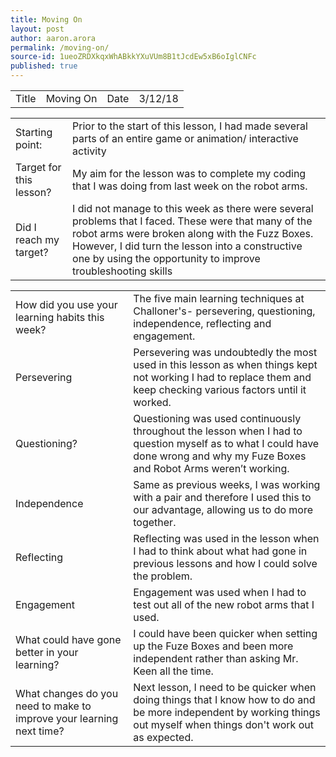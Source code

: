 ```yaml
---
title: Moving On
layout: post
author: aaron.arora
permalink: /moving-on/
source-id: 1ueoZRDXkqxWhABkkYXuVUm8B1tJcdEw5xB6oIglCNFc
published: true
---
```

<table>
  <tr>
    <td>Title</td>
    <td>Moving On</td>
    <td>Date</td>
    <td>3/12/18</td>
  </tr>
</table>


<table>
  <tr>
    <td>Starting point:</td>
    <td>Prior to the start of this lesson, I had made several parts of an entire game or animation/ interactive activity </td>
  </tr>
  <tr>
    <td>Target for this lesson?</td>
    <td>My aim for the lesson was to complete my coding that I was doing from last week on the robot arms. </td>
  </tr>
  <tr>
    <td>Did I reach my target? </td>
    <td>I did not manage to this week as there were several problems that I faced. These were that many of the robot arms were broken along with the Fuzz Boxes. However, I did turn the lesson into a constructive one by using the opportunity to improve troubleshooting skills</td>
  </tr>
</table>


<table>
  <tr>
    <td>How did you use your learning habits this week?</td>
    <td>The five main learning techniques at Challoner's- persevering, questioning, independence, reflecting and engagement.
</td>
  </tr>
  <tr>
    <td>Persevering</td>
    <td>Persevering was undoubtedly the most used in this lesson as when things kept not working I had to replace them and keep checking various factors until it worked. </td>
  </tr>
  <tr>
    <td>Questioning?</td>
    <td>Questioning was used continuously throughout the lesson when I had to question myself as to what I could have done wrong and why my Fuze Boxes and Robot Arms weren’t working. </td>
  </tr>
  <tr>
    <td>Independence</td>
    <td>Same as previous weeks, I was working with a pair and therefore I used this to our advantage, allowing us to do more together. </td>
  </tr>
  <tr>
    <td>Reflecting</td>
    <td>Reflecting was used in the lesson when I had to think about what had gone in previous lessons and how I could solve the problem. </td>
  </tr>
  <tr>
    <td>Engagement</td>
    <td>Engagement was used when I had to test out all of the new robot arms that I used. </td>
  </tr>
  <tr>
    <td>What could have gone better in your learning?</td>
    <td>I could have been quicker when setting up the Fuze Boxes and been more independent rather than asking Mr. Keen all the time. </td>
  </tr>
  <tr>
    <td>What changes do you need to make to improve your learning next time?</td>
    <td>Next lesson, I need to be quicker when doing things that I know how to do and be more independent by working things out myself when things don't work out as expected. </td>
  </tr>
</table>


